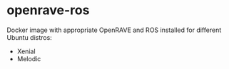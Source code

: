 # openrave-ros
Docker image with appropriate OpenRAVE and ROS installed for different Ubuntu distros:
- Xenial
- Melodic
